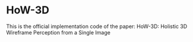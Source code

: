 # HoW-3D
This is the official implementation code of the paper: HoW-3D: Holistic 3D Wireframe Perception from a Single Image
